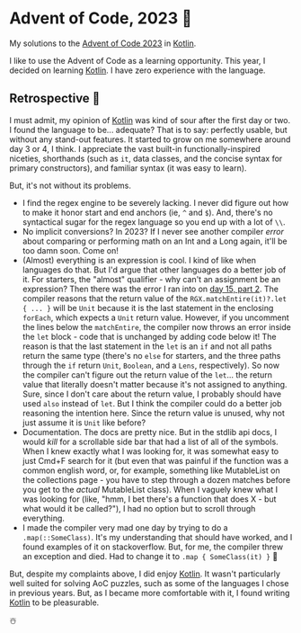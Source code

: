 # Advent of Code, 2023 :christmas_tree:
My solutions to the [Advent of Code 2023] in [Kotlin].

I like to use the Advent of Code as a learning opportunity. This year, I
decided on learning [Kotlin]. I have zero experience with the language.

## Retrospective :santa:
I must admit, my opinion of [Kotlin] was kind of sour after the first day or
two. I found the language to be... adequate? That is to say: perfectly usable,
but without any stand-out features. It started to grow on me somewhere around
day 3 or 4, I think. I appreciate the vast built-in functionally-inspired
niceties, shorthands (such as `it`, data classes, and the concise syntax for
primary constructors), and familiar syntax (it was easy to learn).

But, it's not without its problems.
* I find the regex engine to be severely lacking. I never did figure out how to
  make it honor start and end anchors (ie, `^` and `$`). And, there's no
  syntactical sugar for the regex language so you end up with a lot of `\\`.
* No implicit conversions? In 2023? If I never see another compiler _error_
  about comparing or performing math on an Int and a Long again, it'll be too
  damn soon. Come on!
* (Almost) everything is an expression is cool. I kind of like when languages
  do that. But I'd argue that other languages do a better job of it. For
  starters, the "almost" qualifier - why can't an assignment be an expression?
  Then there was the error I ran into on [day 15, part 2]. The compiler reasons
  that the return value of the `RGX.matchEntire(it)?.let { ... }` will be
  `Unit` because it is the last statement in the enclosing `forEach`, which
  expects a `Unit` return value. However, if you uncomment the lines below the
  `matchEntire`, the compiler now throws an error inside the `let` block - code
  that is unchanged by adding code below it! The reason is that the last
  statement in the `let` is an `if` and not all paths return the same type
  (there's no `else` for starters, and the three paths through the `if` return
  `Unit`, `Boolean`, and a `Lens`, respectively). So now the compiler can't
  figure out the return value of the `let`... the return value that literally
  doesn't matter because it's not assigned to anything. Sure, since I don't
  care about the return value, I probably should have used `also` instead of
  `let`. But I think the compiler could do a better job reasoning the intention
  here. Since the return value is unused, why not just assume it is `Unit` like
  before?
* Documentation. The docs are pretty nice. But in the stdlib api docs, I would
  _kill_ for a scrollable side bar that had a list of all of the symbols. When
  I knew exactly what I was looking for, it was somewhat easy to just Cmd+F
  search for it (but even that was painful if the function was a common english
  word, or, for example, something like MutableList on the collections page -
  you have to step through a dozen matches before you get to the _actual_
  MutableList class). When I vaguely knew what I was looking for (like, "hmm, I
  bet there's a function that does X - but what would it be called?"), I had no
  option but to scroll through everything.
* I made the compiler very mad one day by trying to do a `.map(::SomeClass)`.
  It's my understanding that should have worked, and I found examples of it on
  stackoverflow. But, for me, the compiler threw an exception and died. Had to
  change it to `.map { SomeClass(it) }` :shrug:

But, despite my complaints above, I did enjoy [Kotlin]. It wasn't particularly
well suited for solving AoC puzzles, such as some of the languages I chose in
previous years. But, as I became more comfortable with it, I found writing
[Kotlin] to be pleasurable.

:snowman_with_snow:

[Advent of Code 2023]: https://adventofcode.com/2023
[Kotlin]: https://kotlinlang.org/
[day 15, part 2]: https://github.com/bmatcuk/adventofcode2023/blob/c7d201d505a257792e0ba32bbdf66e2e6b1f119e/day15/part2.kts#L136-L156
